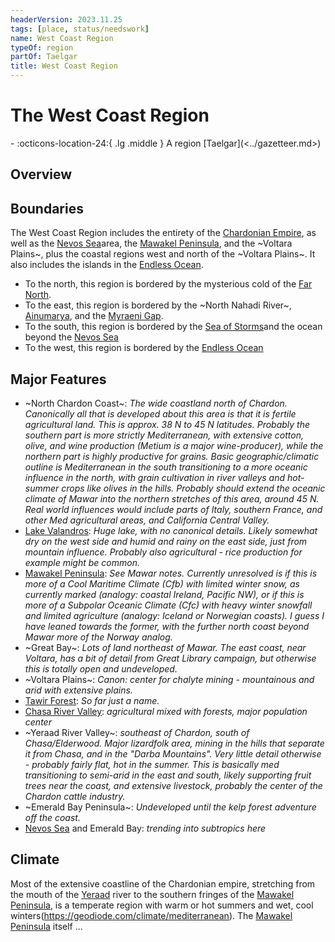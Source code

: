 ```yaml
---
headerVersion: 2023.11.25
tags: [place, status/needswork]
name: West Coast Region
typeOf: region
partOf: Taelgar
title: West Coast Region
---
```

# The West Coast Region
<div class="grid cards ext-narrow-margin ext-one-column" markdown>
-    :octicons-location-24:{ .lg .middle } A region [Taelgar](<../gazetteer.md>)  
</div>


## Overview

## Boundaries

The West Coast Region includes the entirety of the [Chardonian Empire](<chardonian-empire/chardonian-empire.md>), as well as the [Nevos Sea](<./nevos-sea.md>)area, the [Mawakel Peninsula](<mawar-confederacy/mawakel-peninsula.md>), and the ~Voltara Plains~, plus the coastal regions west and north of the ~Voltara Plains~. It also includes the islands in the [Endless Ocean](<../endless-ocean.md>). 

- To the north, this region is bordered by the mysterious cold of the [Far North](<../far-north/far-north.md>). 
- To the east, this region is bordered by the ~North Nahadi River~, [Ainumarya](<../chasa-nahadi-watershed/ainumarya.md>), and the [Myraeni Gap](<../greater-dunmar/myraeni-gap.md>).
- To the south, this region is bordered by the [Sea of Storms](<../greater-dunmar/sea-of-storms.md>)and the ocean beyond the [Nevos Sea](<./nevos-sea.md>)
- To the west, this region is bordered by the [Endless Ocean](<../endless-ocean.md>)

## Major Features



- ~North Chardon Coast~: *The wide coastland north of Chardon. Canonically all that is developed about this area is that it is fertile agricultural land. This is approx. 38 N to 45 N latitudes. Probably the southern part is more strictly Mediterranean, with extensive cotton, olive, and wine production (Metium is a major wine-producer), while the northern part is highly productive for grains. Basic geographic/climatic outline is Mediterranean in the south transitioning to a more oceanic influence in the north, with grain cultivation in river valleys and hot-summer crops like olives in the hills. Probably should extend the oceanic climate of Mawar into the northern stretches of this area, around 45 N. Real world influences would include parts of Italy, southern France, and other Med agricultural areas, and California Central Valley.*
- [Lake Valandros](<../chasa-nahadi-watershed/lake-valandros.md>): *Huge lake, with no canonical details. Likely somewhat dry on the west side and humid and rainy on the east side, just from mountain influence. Probably also agricultural - rice production for example might be common.*
- [Mawakel Peninsula](<mawar-confederacy/mawakel-peninsula.md>): *See Mawar notes. Currently unresolved is if this is more of a Cool Maritime Climate (Cfb) with limited winter snow, as currently marked (analogy: coastal Ireland, Pacific NW), or if this is more of a Subpolar Oceanic Climate (Cfc) with heavy winter snowfall and limited agriculture (analogy: Iceland or Norwegian coasts). I guess I have leaned towards the former, with the further north coast beyond Mawar more of the Norway analog.*
- ~Great Bay~: *Lots of land northeast of Mawar. The east coast, near Voltara, has a bit of detail from Great Library campaign, but otherwise this is totally open and undeveloped.*
- ~Voltara Plains~: *Canon: center for chalyte mining - mountainous and arid with extensive plains.*
- [Tawir Forest](<./tawir-forest.md>): *So far just a name.*
- [Chasa River Valley](<chardonian-empire/chasa-river-valley/chasa-river-valley.md>): *agricultural mixed with forests, major population center*
- ~Yeraad River Valley~: *southeast of Chardon, south of Chasa/Elderwood. Major lizardfolk area, mining in the hills that separate it from Chasa, and in the "Darba Mountains". Very little detail otherwise - probably fairly flat, hot in the summer. This is basically med transitioning to semi-arid in the east and south, likely supporting fruit trees near the coast, and extensive livestock, probably the center of the Chardon cattle industry.*
- ~Emerald Bay Peninsula~: *Undeveloped until the kelp forest adventure off the coast.* 
- [Nevos Sea](<./nevos-sea.md>) and Emerald Bay: *trending into subtropics here*




## Climate

Most of the extensive coastline of the Chardonian empire, stretching from the mouth of the [Yeraad](<rivers/yeraad.md>) river to the southern fringes of the [Mawakel Peninsula](<mawar-confederacy/mawakel-peninsula.md>), is a temperate region with warm or hot summers and wet, cool winters(https://geodiode.com/climate/mediterranean). The [Mawakel Peninsula](<mawar-confederacy/mawakel-peninsula.md>) itself ...

